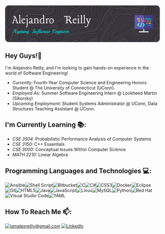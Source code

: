 ![Alejandro Reilly Banner Image](./images/github-header-image.png)

<h2>Hey Guys!👋</h2>

I'm Alejandro Reilly, and I'm looking to gain hands-on experience in the world of Software Engineering!
- <i>Currently:</i> Fourth-Year Computer Science and Engineering Honors Student @ The University of Connecticut (UConn).
- <i>Employed As:</i> Summer Software Engineering Intern @ Lockheed Martin (Sikorsky)
- <i>Upcoming Employment:</i> Student Systems Administrator @ UConn, Data Structures Teaching Assistant @ UConn.

<h2> I'm Currently Learning 📚: </h2>

- <i>CSE 3504:</i> Probabilistic Performance Analysis of Computer Systems
- <i>CSE 3150:</i> C++ Essentials
- <i>CSE 3000:</i> Conceptual Issues Within Computer Science
- <i>MATH 2210:</i> Linear Algebra

<h2> Programming Languages and Technologies 💻:</h2>

![Ansible](https://img.shields.io/badge/ansible-%231A1918.svg?style=for-the-badge&logo=ansible&logoColor=white)<!--bash-->![Shell Script](https://img.shields.io/badge/shell_script-%23121011.svg?style=for-the-badge&logo=gnu-bash&logoColor=white)<!--bitbucket-->![Bitbucket](https://img.shields.io/badge/bitbucket-%230047B3.svg?style=for-the-badge&logo=bitbucket&logoColor=white)<!--c-->![C](https://img.shields.io/badge/c-%2300599C.svg?style=for-the-badge&logo=c&logoColor=white)<!--c#-->![C#](https://img.shields.io/badge/c%23-%23239120.svg?style=for-the-badge&logo=csharp&logoColor=white)<!--css3-->![CSS3](https://img.shields.io/badge/css3-%231572B6.svg?style=for-the-badge&logo=css3&logoColor=white)<!--eclipse-->![Docker](https://img.shields.io/badge/docker-%230db7ed.svg?style=for-the-badge&logo=docker&logoColor=white)<!--docker-->![Eclipse](https://img.shields.io/badge/Eclipse-FE7A16.svg?style=for-the-badge&logo=Eclipse&logoColor=white)<!--git-->![Git](https://img.shields.io/badge/git-%23F05033.svg?style=for-the-badge&logo=git&logoColor=white)<!--html5-->![HTML5](https://img.shields.io/badge/html5-%23E34F26.svg?style=for-the-badge&logo=html5&logoColor=white)<!--java-->![Java](https://img.shields.io/badge/java-%23ED8B00.svg?style=for-the-badge&logo=openjdk&logoColor=white)<!--javascript-->![JavaScript](https://img.shields.io/badge/javascript-%23323330.svg?style=for-the-badge&logo=javascript&logoColor=%23F7DF1E)<!--linux-->![Linux](https://img.shields.io/badge/Linux-FCC624?style=for-the-badge&logo=linux&logoColor=black)<!--mysql-->![MySQL](https://img.shields.io/badge/mysql-4479A1.svg?style=for-the-badge&logo=mysql&logoColor=white)<!--python-->![Python](https://img.shields.io/badge/python-3670A0?style=for-the-badge&logo=python&logoColor=ffdd54)<!--redhat-->![Red Hat](https://img.shields.io/badge/Red%20Hat-EE0000?style=for-the-badge&logo=redhat&logoColor=white)<!--vscode-->![Visual Studio Code](https://img.shields.io/badge/Visual%20Studio%20Code-0078d7.svg?style=for-the-badge&logo=visual-studio-code&logoColor=white)<!--yaml-->![YAML](https://img.shields.io/badge/yaml-%23ffffff.svg?style=for-the-badge&logo=yaml&logoColor=151515)



<!--<h2> Stats 👀:</h2>

<div>
<!--   <p align="center">
    <b><em>Now listening to:</em></b> <br/>
    <img src="https://spotify-github-profile.vercel.app/api/view?uid=lakshmanan.meiyappan&cover_image=true&theme=novatorem" alt="Now Listenting to" />
  </p> 
  
  <p align="center">
  <b><em>GitHub Stats:</em></b> <br/>
    <img src="https://github-readme-streak-stats.herokuapp.com/?user=alejandroreilly" alt="GitHub Stats" /> <br/><br/>
  </p>
</div> -->

<h2> How To Reach Me 📫:</h2>

<a href="mailto:iamalexreilly@gmail.com">![iamalexreilly@gmail.com](https://img.shields.io/badge/Gmail-D14836?style=for-the-badge&logo=gmail&logoColor=white)</a> <a href="https://www.linkedin.com/in/alejandroreilly">![LinkedIn](https://img.shields.io/badge/LinkedIn-0077B5?style=for-the-badge&logo=linkedin&logoColor=white)</a>
